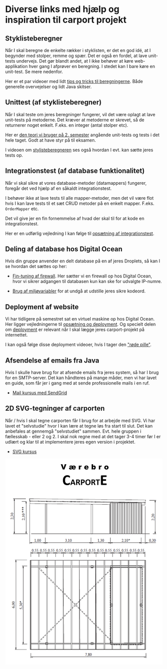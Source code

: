 # Diverse links med hjælp og inspiration til carport projekt

## Styklisteberegner

Når I skal beregne de enkelte rækker i styklisten, er det en god idé, at I begynder med stolper, remme og spær. Det er også en fordel, at lave unit-tests undervejs. Det gør blandt andet, at I ikke behøver at køre web-applikation hver gang I afprøver en beregning. I stedet kan I bare køre en unit-test. Se mere nedenfor.

Her er et par videoer med lidt [tips og tricks til beregningerne](https://cphbusiness.cloud.panopto.eu/Panopto/Pages/Sessions/List.aspx?folderID=5687833b-ab7c-4768-a7cb-b1680130b164). Både generelle overvejelser og lidt Java skitser.

## Unittest (af styklisteberegner)

Når I skal teste om jeres beregninger fungerer, vil det være oplagt at lave unit-tests på metoderne. Det kræver at metoderne er skrevet, så de returnerer noget enkelt. F.eks. en integer (antal stolper etc).

Her er [den teori vi bruger på 2. semester](https://github.com/dat2Cph/content/blob/main/toolbox/test/testteori.md) angående unit-tests og tests i det hele taget. Godt at have styr på til eksamen.

I videoen om [stylisteberegneren](https://cphbusiness.cloud.panopto.eu/Panopto/Pages/Sessions/List.aspx?folderID=5687833b-ab7c-4768-a7cb-b1680130b164) ses også hvordan I evt. kan sætte jeres tests op.

## Integrationstest (af database funktionalitet)

Når vi skal sikre at vores database-metoder (datamappers) fungerer, foregår det ved hjælp af en såkaldt integrationstest.

I behøver ikke at lave tests til alle mapper-metoder, men det vil være flot hvis I kan lave tests til et sæt CRUD metoder på en enkelt mapper. F.eks. `OrderMapper` etc.

Det vil give jer en fin fornemmelse af hvad der skal til for at kode en integrationstest.

Her er en udførlig vejledning I kan følge til [opsætning af integrationstest](./integrationtest.md).

## Deling af database hos Digital Ocean

Hvis din gruppe anvender en delt database på en af jeres Droplets, så kan I se hvordan det sættes op her:

- [Fin-tuning af firewall](https://cphbusiness.cloud.panopto.eu/Panopto/Pages/Viewer.aspx?id=b2178213-1924-4325-85c6-b15a00aba65e). Her sætter vi en firewall op hos Digital Ocean, hvor vi sikrer adgangen til databasen kun kan ske for udvalgte IP-numre.

- [Brug af miljøvariabler](https://cphbusiness.cloud.panopto.eu/Panopto/Pages/Viewer.aspx?id=543c7e86-f0f7-44ff-93de-b161010f75d1) for at undgå at udstille jeres sikre kodeord.

## Deployment af website

Vi har tidligere på semestret sat en virtuel maskine op hos Digital Ocean. Her ligger vejledningerne til [opsætning og deployment](https://github.com/dat2Cph/content/blob/main/linux_and_deployment/README.md). Og specielt delen om [deployment](https://github.com/dat2Cph/content/blob/main/linux_and_deployment/deployment.md) er relevant når I skal lægge jeres carport-projekt på internettet.

I kan også følge disse deployment videoer, hvis I tager den ["røde pille"](https://cphbusiness.cloud.panopto.eu/Panopto/Pages/Sessions/List.aspx?folderID=322ab819-f0ca-4fc4-8e76-b15600a65ecd).

## Afsendelse af emails fra Java

Hvis I skulle have brug for at afsende emails fra jeres system, så har I brug for en SMTP-server. Det kan håndteres på mange måder, men vi har lavet en guide, som får jer i gang med at sende professionelle mails i en ruf.

- [Mail kursus med SendGrid](../sendgrid/sendgrid.md)

## 2D SVG-tegninger af carporten

Når / hvis I skal tegne carporten får I brug for at arbejde med SVG. Vi har lavet et "selvstudie" hvor I kan lære at tegne løs fra start til slut. Det kan anbefales at gennemgå "selvstudiet" sammen. Evt. hele gruppen i fællesskab - eller 2 og 2. I skal nok regne med at det tager 3-4 timer før I er udlært og klar til at implementere jeres egen version i projektet.

- [SVG kursus](../svg/README.md)

![carport](./images/carport_drawing.png)
